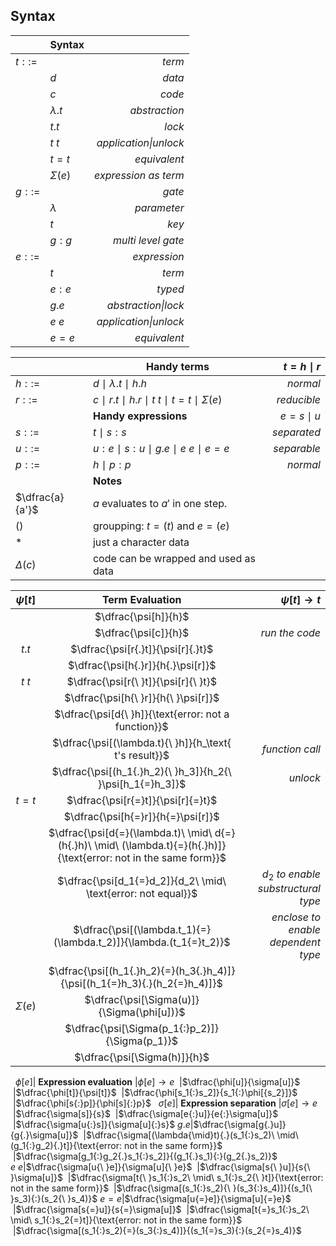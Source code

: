 <? Part of the Tapl Language project, under the Apache License v2.0 with LLVM
   Exceptions. See /LICENSE for license information.
   SPDX-License-Identifier: Apache-2.0 WITH LLVM-exception ?>

## Syntax

&nbsp;|**Syntax**|&nbsp;
---|---|---:
$t ::=$ || *term*
&nbsp;| $d$ | *data*
&nbsp;| $c$ | *code*
&nbsp;| $\lambda.t$ | *abstraction*
&nbsp;| $t{.}t$ | *lock*
&nbsp;| $t{\ }t$ | *application\|unlock*
&nbsp;| $t{=}t$ | *equivalent*
&nbsp;| $\Sigma(e)$ | *expression as term*
$g ::=$ || *gate*
&nbsp;| $\lambda$ | *parameter*
&nbsp;| $t$ | *key*
&nbsp;| $g{:}g$ | *multi level gate*
$e ::=$ || *expression*
&nbsp;| $t$ | *term*
&nbsp;| $e{:}e$ | *typed*
&nbsp;| $g{.}e$ | *abstraction\|lock*
&nbsp;| $e{\ }e$ | *application\|unlock*
&nbsp;| $e{=}e$ | *equivalent*

&nbsp;|**Handy terms**| $t = h{\mid}r$
---|---|--:
$h ::=$| $d\ \mid\ \lambda.t\ \mid\ h{.}h$ | *normal*
$r ::=$| $c\ \mid\ r{.}t\ \mid\ h{.}r\ \mid\ t{\ }t\ \mid\ t{=}t\ \mid\ \Sigma(e)$ | *reducible*
&nbsp;|**Handy expressions**| $e=s{\mid}u$
$s ::=$| $t\ \mid\ s{:}s$ | *separated*
$u ::=$| $u{:}e\ \mid\ s{:}u\ \mid\ g{.}e\ \mid\ e{\ }e\ \mid\ e{=}e$ | *separable*
$p ::=$| $h\ \mid\ p{:}p$ | *normal*
&nbsp;|**Notes**
$\dfrac{a}{a'}$| $a$ evaluates to $a'$ in one step.
$()$| groupping: $t{=}(t)$ and $e{=}(e)$
$*$| just a character data
$\Delta(c)$| code can be wrapped and used as data

$\psi[t]$| **Term Evaluation** |$\psi[t] \to t$
:-:|:-:|--:
&nbsp;|$\dfrac{\psi[h]}{h}$
&nbsp;|$\dfrac{\psi[c]}{h}$| *run the code*
$t{.}t$|$\dfrac{\psi[r{.}t]}{\psi[r]{.}t}$
&nbsp;|$\dfrac{\psi[h{.}r]}{h{.}\psi[r]}$
$t{\ }t$|$\dfrac{\psi[r{\ }t]}{\psi[r]{\ }t}$
&nbsp;|$\dfrac{\psi[h{\ }r]}{h{\ }\psi[r]}$
&nbsp;|$\dfrac{\psi[d{\ }h]}{\text{error: not a function}}$
&nbsp;|$\dfrac{\psi[(\lambda.t){\ }h]}{h_\text{ t's result}}$ | *function call*
&nbsp;|$\dfrac{\psi[(h_1{.}h_2){\ }h_3]}{h_2{\ }\psi[h_1{=}h_3]}$ | *unlock*
$t{=}t$|$\dfrac{\psi[r{=}t]}{\psi[r]{=}t}$
&nbsp;|$\dfrac{\psi[h{=}r]}{h{=}\psi[r]}$
&nbsp;|$\dfrac{\psi[d{=}(\lambda.t)\ \mid\ d{=}(h{.}h)\ \mid\ (\lambda.t){=}(h{.}h)]}{\text{error: not in the same form}}$
&nbsp;|$\dfrac{\psi[d_1{=}d_2]}{d_2\ \mid\ \text{error: not equal}}$ | $d_2$ *to enable substructural type*
&nbsp;|$\dfrac{\psi[(\lambda.t_1){=}(\lambda.t_2)]}{\lambda.(t_1{=}t_2)}$ | *enclose to enable dependent type*
&nbsp;|$\dfrac{\psi[(h_1{.}h_2){=}(h_3{.}h_4)]}{\psi[(h_1{=}h_3){.}(h_2{=}h_4)]}$
$\Sigma(e)$|$\dfrac{\psi[\Sigma(u)]}{\Sigma(\phi[u])}$
&nbsp;|$\dfrac{\psi[\Sigma(p_1{:}p_2)]}{\Sigma(p_1)}$
&nbsp;|$\dfrac{\psi[\Sigma(h)]}{h}$
&nbsp;
$\phi[e]$| **Expression evaluation** |$\phi[e] \to e$
&nbsp;|$\dfrac{\phi[u]}{\sigma[u]}$
&nbsp;|$\dfrac{\phi[t]}{\psi[t]}$
&nbsp;|$\dfrac{\phi[s_1{:}s_2]}{s_1{:}\phi[{s_2}]}$
&nbsp;|$\dfrac{\phi[s{:}p]}{\phi[s]{:}p}$
&nbsp;
$\sigma[e]$| **Expression separation** |$\sigma[e] \to e$
&nbsp;|$\dfrac{\sigma[s]}{s}$
&nbsp;|$\dfrac{\sigma[e{:}u]}{e{:}\sigma[u]}$
&nbsp;|$\dfrac{\sigma[u{:}s]}{\sigma[u]{:}s}$
$g{.}e$|$\dfrac{\sigma[g{.}u]}{g{.}\sigma[u]}$
&nbsp;|$\dfrac{\sigma[(\lambda{\mid}t){.}(s_1{:}s_2)\ \mid\ (g_1{:}g_2){.}t]}{\text{error: not in the same form}}$
&nbsp;|$\dfrac{\sigma[g_1{:}g_2{.}s_1{:}s_2]}{(g_1{.}s_1){:}(g_2{.}s_2)}$
$e{\ }e$|$\dfrac{\sigma[u{\ }e]}{\sigma[u]{\ }e}$
&nbsp;|$\dfrac{\sigma[s{\ }u]}{s{\ }\sigma[u]}$
&nbsp;|$\dfrac{\sigma[t{\ }s_1{:}s_2\ \mid\ s_1{:}s_2{\ }t]}{\text{error: not in the same form}}$
&nbsp;|$\dfrac{\sigma[(s_1{:}s_2){\ }(s_3{:}s_4)]}{(s_1{\ }s_3){:}(s_2{\ }s_4)}$
$e{=}e$|$\dfrac{\sigma[u{=}e]}{\sigma[u]{=}e}$
&nbsp;|$\dfrac{\sigma[s{=}u]}{s{=}\sigma[u]}$
&nbsp;|$\dfrac{\sigma[t{=}s_1{:}s_2\ \mid\ s_1{:}s_2{=}t]}{\text{error: not in the same form}}$
&nbsp;|$\dfrac{\sigma[(s_1{:}s_2){=}(s_3{:}s_4)]}{(s_1{=}s_3){:}(s_2{=}s_4)}$
